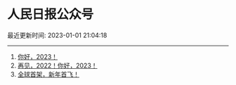 # 人民日报公众号

最近更新时间: 2023-01-01 21:04:18

--- 
1. [你好，2023！](https://mp.weixin.qq.com/s/zmDu6n53EaqVPpy1bTHVhA) 
2. [再见，2022！你好，2023！](https://mp.weixin.qq.com/s/bLkZ69MSEpXlk_h_i7PhbQ) 
3. [全球首架，新年首飞！](https://mp.weixin.qq.com/s/zyu5uiCVFFf11YnDqldBtQ) 
